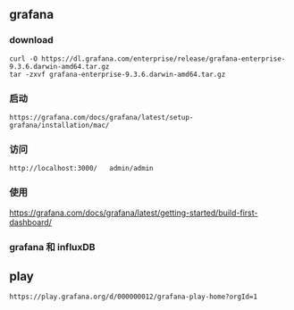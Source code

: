 ## grafana 

### download

```shell
curl -O https://dl.grafana.com/enterprise/release/grafana-enterprise-9.3.6.darwin-amd64.tar.gz
tar -zxvf grafana-enterprise-9.3.6.darwin-amd64.tar.gz
```

### 启动
```shell
https://grafana.com/docs/grafana/latest/setup-grafana/installation/mac/
```

### 访问
```shell
http://localhost:3000/   admin/admin
```

### 使用
https://grafana.com/docs/grafana/latest/getting-started/build-first-dashboard/

### grafana 和 influxDB


## play

```shell
https://play.grafana.org/d/000000012/grafana-play-home?orgId=1
```